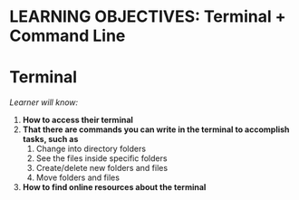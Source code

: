 # LEARNING OBJECTIVES: Terminal + Command Line

# Terminal

_Learner will know:_

1. **How to access their terminal**
2. **That there are commands you can write in the terminal to accomplish tasks, such as**
   1. Change into directory folders
   2. See the files inside specific folders
   3. Create/delete new folders and files
   4. Move folders and files
3. **How to find online resources about the terminal**


